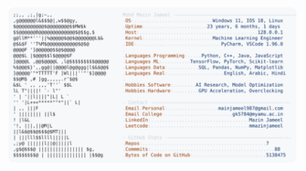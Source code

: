 <picture>
  <source srcset="https://raw.githubusercontent.com/mmazinjameel/mmazinjameel/main/dark_mode.svg?v=1746540644" media="(prefers-color-scheme: dark)">
  <img src="https://raw.githubusercontent.com/mmazinjameel/mmazinjameel/main/light_mode.svg?v=1746540644">
</picture>
